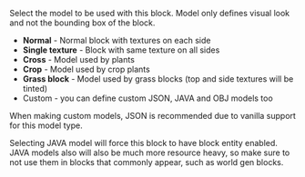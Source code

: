 Select the model to be used with this block. Model only defines visual look and not the bounding box of the block.

* **Normal** - Normal block with textures on each side
* **Single texture** - Block with same texture on all sides
* **Cross** - Model used by plants
* **Crop** - Model used by crop plants
* **Grass block** - Model used by grass blocks (top and side textures will be tinted)
* Custom - you can define custom JSON, JAVA and OBJ models too

When making custom models, JSON is recommended due to vanilla support for this model type.

Selecting JAVA model will force this block to have block entity enabled. JAVA models also will also be much more resource heavy, so make sure to not use them in blocks that commonly appear, such as world gen blocks.